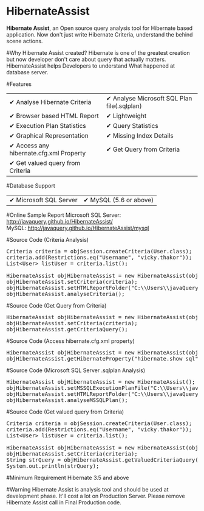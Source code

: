 # HibernateAssist
<b>Hibernate Assist</b>, an Open source query analysis tool for Hibernate based application. Now don't just write Hibernate Criteria, understand the behind scene actions. 

#Why Hibernate Assist created?
Hibernate is one of the greatest creation but now developer don't care about query that actually matters. HibernateAssist helps Developers to understand What happened at database server. 

#Features
<table>
	<tr>
		<td>✔ Analyse Hibernate Criteria</td>
		<td>✔ Analyse Microsoft SQL Plan file(.sqlplan)</td>
	</tr>
	<tr>
		<td>✔ Browser based HTML Report</td>
		<td>✔ Lightweight</td>
	</tr>
	<tr>
		<td>✔ Execution Plan Statistics</td>
		<td>✔ Query Statistics</td>
	</tr>
	<tr>
		<td>✔ Graphical Representation</td>
		<td>✔ Missing Index Details</td>
	</tr>
	<tr>
		<td>✔ Access any hibernate.cfg.xml Property</td>
		<td>✔ Get Query from Criteria</td>
	</tr>
	<tr>
		<td>✔ Get valued query from Criteria</td>
		<td></td>
	</tr>
</table>

#Database Support
<table>
	<tr>
		<td>✔ Microsoft SQL Server</td>
		<td>✔ MySQL (5.6 or above)</td>
	</tr>
</table>

#Online Sample Report
Microsoft SQL Server: <a href="http://javaquery.github.io/HibernateAssist/" target="_blank">http://javaquery.github.io/HibernateAssist/</a><br/>
MySQL: <a href="http://javaquery.github.io/HibernateAssist/mysql" target="_blank">http://javaquery.github.io/HibernateAssist/mysql</a>

#Source Code (Criteria Analysis)
<pre>
Criteria criteria = objSession.createCriteria(User.class);
criteria.add(Restrictions.eq("Username", "vicky.thakor"));
List&lt;User&gt; listUser = criteria.list();

HibernateAssist objHibernateAssist = new HibernateAssist(objSession);
objHibernateAssist.setCriteria(criteria);
objHibernateAssist.setHTMLReportFolder("C:\\Users\\javaQuery\\Desktop\\HTMLReport");
objHibernateAssist.analyseCriteria();
</pre>

#Source Code (Get Query from Criteria)
<pre>
HibernateAssist objHibernateAssist = new HibernateAssist(objSession);
objHibernateAssist.setCriteria(criteria);
objHibernateAssist.getCriteriaQuery();
</pre>

#Source Code (Access hibernate.cfg.xml property)
<pre>
HibernateAssist objHibernateAssist = new HibernateAssist(objSession);
objHibernateAssist.getHibernateProperty("hibernate.show_sql");
</pre>

#Source Code (Microsoft SQL Server .sqlplan Analysis)
<pre>
HibernateAssist objHibernateAssist = new HibernateAssist();
objHibernateAssist.setMSSQLExecutionPlanFile("C:\\Users\\javaQuery\\Desktop\\HTMLReport\\SQL Plans\\ComplexQuery.sqlplan");
objHibernateAssist.setHTMLReportFolder("C:\\Users\\javaQuery\\Desktop\\HTMLReport");
objHibernateAssist.analyseMSSQLPlan();
</pre>

#Source Code (Get valued query from Criteria)
<pre>
Criteria criteria = objSession.createCriteria(User.class);
criteria.add(Restrictions.eq("Username", "vicky.thakor"));
List&lt;User&gt; listUser = criteria.list();

HibernateAssist objHibernateAssist = new HibernateAssist(objSession);
objHibernateAssist.setCriteria(criteria);
String strQuery = objHibernateAssist.getValuedCriteriaQuery();
System.out.println(strQuery);
</pre>

#Minimum Requirement
Hibernate 3.5 and above

#Warning
Hibernate Assist is analysis tool and should be used at development phase. It'll cost a lot on Production Server. Please remove Hibernate Assist call in Final Production code.
